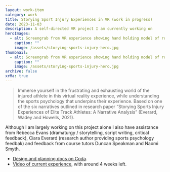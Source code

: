 ```yaml
---
layout: work-item
category: work
title: Storying Sport Injury Experiences in VR (work in progress)
date: 2023-11-03
description: A self-directed VR project I am currently working on
heroImages:
  - alt: Screengrab from VR experience showing hand holding model of running man
    caption: ""
    image: /assets/storying-sports-injury-hero.jpg
thumbnail:
  - alt: Screengrab from VR experience showing hand holding model of running man
    caption: ""
    image: /assets/storying-sports-injury-hero.jpg
archive: false
xrMa: true
---
```


> Immerse yourself in the frustrating and exhausting world of the injured athlete in this virtual reality experience, while understanding the sports psychology that underpins their experience. Based on one of the six narratives outlined in research paper “Storying Sports Injury Experiences of Elite Track Athletes: A Narrative Analysis” (Everard, Wadey and Howells, 2021).

Although I am largely working on this project alone I also have assistance from Rebecca Evans (dramaturgy / storytelling, script writing, critical feedback), Ciara Everard (research author providing sports psychology feedbak) and feedback from course tutors Duncan Speakman and Naomi Smyth.

- [Design and planning docs on Coda](https://coda.io/@jonjhiggins/storying-sports-injury-experiences-in-vr).
- [Video of current experience](https://uweacuk-my.sharepoint.com/:v:/g/personal/jon_higgins_live_uwe_ac_uk/EdRyHWLzK9dDtedgSws2X0IBzINpWg_qAVupBE0sL84mJA), with around 4 weeks left.

